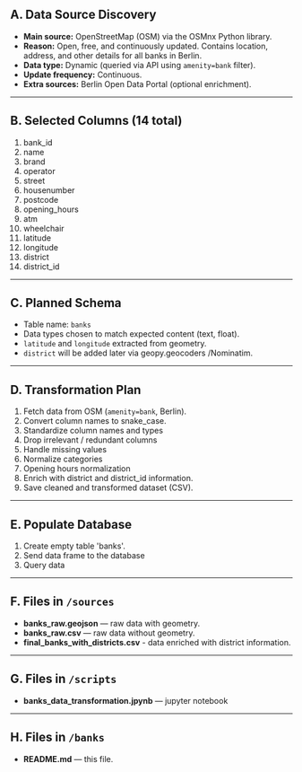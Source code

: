 

## A. Data Source Discovery
- **Main source:** OpenStreetMap (OSM) via the OSMnx Python library.
- **Reason:** Open, free, and continuously updated. Contains location, address, and other details for all banks in Berlin.
- **Data type:** Dynamic (queried via API using `amenity=bank` filter).
- **Update frequency:** Continuous.
- **Extra sources:** Berlin Open Data Portal (optional enrichment).

---

## B. Selected Columns (14 total)
1. bank_id 
2. name  
3. brand  
4. operator  
5. street  
6. housenumber  
7. postcode  
8. opening_hours  
9. atm  
10. wheelchair 
11. latitude  
12. longitude  
13. district 
14. district_id
 
---

## C. Planned Schema
- Table name: `banks`
- Data types chosen to match expected content (text, float).
- `latitude` and `longitude` extracted from geometry.
- `district` will be added later via geopy.geocoders /Nominatim.

---

## D. Transformation Plan
1. Fetch data from OSM (`amenity=bank`, Berlin).
2. Convert column names to snake_case.
3. Standardize column names and types
4. Drop irrelevant / redundant columns
5. Handle missing values
6. Normalize categories 
7. Opening hours normalization
8. Enrich with district and district_id information.
9. Save cleaned and transformed dataset (CSV).

---
  
## E. Populate Database
1. Create empty table 'banks'.
2. Send data frame to the database
3. Query data

---

## F. Files in `/sources` 
- **banks_raw.geojson** — raw data with geometry.
- **banks_raw.csv** — raw data without geometry.
- **final_banks_with_districts.csv** - data enriched with district information.

---

## G. Files in `/scripts` 
- **banks_data_transformation.jpynb** — jupyter notebook

---

## H. Files in `/banks` 
- **README.md** — this file.
